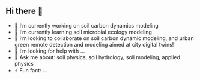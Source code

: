 ## Hi there 👋

- 🔭 I’m currently working on soil carbon dynamics modeling
- 🌱 I’m currently learning soil microbial ecology modeling
- 👯 I’m looking to collaborate on soil carbon dynamic modeling, and urban green remote detection and modeling aimed at city digital twins!
- 🤔 I’m looking for help with ...
- 💬 Ask me about: soil physics, soil hydrology, soil modeling, applied physics
- ⚡ Fun fact: ...
